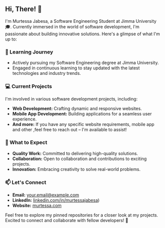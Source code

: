## Hi, There! 👋

I'm Murtessa Jabesa, a Software Engineering Student at Jimma University 🎓. Currently immersed in the world of software development, I'm passionate about building innovative solutions. Here's a glimpse of what I'm up to:

### 🌱 Learning Journey
- Actively pursuing my Software Engineering degree at Jimma University.
- Engaged in continuous learning to stay updated with the latest technologies and industry trends.

### 💻 Current Projects
I'm involved in various software development projects, including:
- **Web Development:** Crafting dynamic and responsive websites.
- **Mobile App Development:** Building applications for a seamless user experience.
- **And more:** If you have any specific website requirements, mobile app  and other ,feel free to reach out – I'm available to assist!

### 🚀 What to Expect
- **Quality Work:** Committed to delivering high-quality solutions.
- **Collaboration:** Open to collaboration and contributions to exciting projects.
- **Innovation:** Embracing creativity to solve real-world problems.

### 📫 Let's Connect
- **Email:** [your.email@example.com](mailto:murtessajabesa65@gmail.com)
- **LinkedIn:** [linkedin.com/in/murtessajabesa](https://www.linkedin.com/in/murtessa-jabesa-a36998295/))
- **Website:** [murtessa.com](https://murtessa.github.io/personal-website/)

Feel free to explore my pinned repositories for a closer look at my projects. Excited to connect and collaborate with fellow developers! 🚀

<!--
**murtessa/murtessa** is a ✨ _special_ ✨ repository because its `README.md` (this file) appears on your GitHub profile.

Here are some ideas to get you started:

- 🔭 I’m currently working on ...
- 🌱 I’m currently learning ...
- 👯 I’m looking to collaborate on ...
- 🤔 I’m looking for help with ...
- 💬 Ask me about ...
- 📫 How to reach me: ...
- 😄 Pronouns: ...
- ⚡ Fun fact: ...
-->
